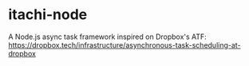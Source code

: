 # itachi-node
A Node.js async task framework inspired on Dropbox's ATF: https://dropbox.tech/infrastructure/asynchronous-task-scheduling-at-dropbox
